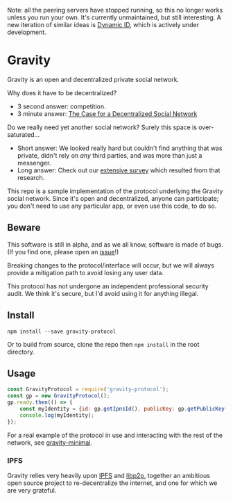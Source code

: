 Note: all the peering servers have stopped running, so this no longer works unless you run your own.
It's currently unmaintained, but still interesting.
A new iteration of similar ideas is [Dynamic ID](https://dynamicid.org), which is actively under development.


# Gravity

Gravity is an open and decentralized private social network.

Why does it have to be decentralized?
- 3 second answer: competition.
- 3 minute answer: [The Case for a Decentralized Social Network](https://medium.com/npfoss/the-case-for-a-decentralized-social-network-2683b727abf5)

Do we really need yet another social network?
Surely this space is over-saturated...
- Short answer: We looked really hard but couldn't find anything that was private, didn't rely on *any* third parties, and was more than just a messenger.
- Long answer: Check out our [extensive survey](https://medium.com/npfoss/so-you-want-to-leave-facebook-1ab3603f164a) which resulted from that research.

This repo is a sample implementation of the protocol underlying the Gravity social network.
Since it's open and decentralized, anyone can participate;
you don't need to use any particular app, or even use this code, to do so.

## Beware

This software is still in alpha, and as we all know, software is made of bugs.
(If you find one, please open an [issue](https://github.com/npfoss/gravity-protocol/issues)!)

Breaking changes to the protocol/interface will occur,
but we will always provide a mitigation path to avoid losing any user data.

This protocol has not undergone an independent professional security audit.
We think it's secure, but I'd avoid using it for anything illegal.

## Install

`npm install --save gravity-protocol`

Or to build from source, clone the repo then `npm install` in the root directory.

## Usage

```js
const GravityProtocol = require('gravity-protocol');
const gp = new GravityProtocol();
gp.ready.then(() => {
	const myIdentity = {id: gp.getIpnsId(), publicKey: gp.getPublicKey()};
	console.log(myIdentity);
});
```

For a real example of the protocol in use and interacting with the rest of the network,
see [gravity-minimal](https://github.com/npfoss/gravity-minimal).

### IPFS

Gravity relies very heavily upon [IPFS](https://ipfs.io) and [libp2p](https://libp2p.io/),
together an ambitious open source project to re-decentralize the internet,
and one for which we are very grateful.
